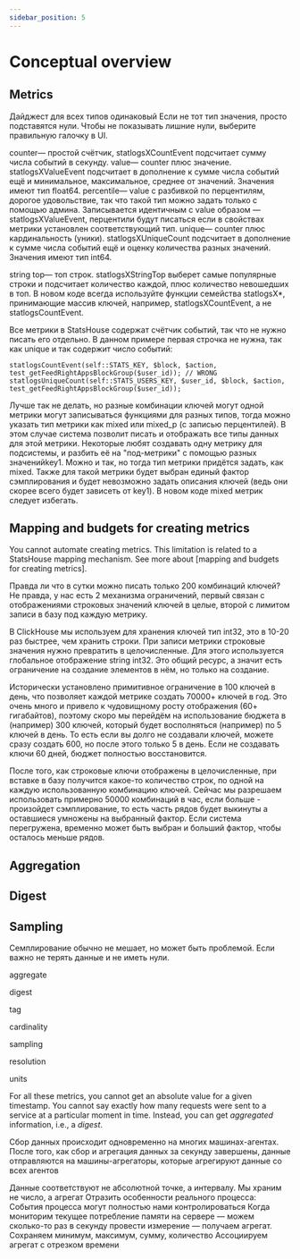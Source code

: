 ```yaml
---
sidebar_position: 5
---
```


# Conceptual overview


## Metriсs


Дайджест для всех типов одинаковый
Если не тот тип значения, просто подставятся нули. Чтобы не показывать лишние нули, выберите правильную галочку в UI.



counter— простой счётчик, statlogsXCountEvent подсчитает сумму числа событий в секунду.
value— counter плюс значение. statlogsXValueEvent подсчитает в дополнение к сумме числа событий ещё и минимальное, максимальное, среднее от значений. Значения имеют тип float64.
percentile— value с разбивкой по перцентилям, дорогое удовольствие, так что такой тип можно задать только с помощью админа. Записывается идентичным с value образом — statlogsXValueEvent, перцентили будут писаться если в свойствах метрики установлен соответствующий тип.
unique— counter плюс кардинальность (уники). statlogsXUniqueCount подсчитает в дополнение к сумме числа событий ещё и оценку количества разных значений. Значения имеют тип int64.


string top— топ строк. statlogsXStringTop выберет самые популярные строки и подсчитает количество каждой, плюс количество невошедших в топ.
В новом коде всегда используйте функции семейства statlogsX*, принимающие массив ключей, например, statlogsXCountEvent, а не statlogsCountEvent.

Все метрики в StatsHouse содержат счётчик событий, так что не нужно писать его отдельно. В данном примере первая строчка не нужна, так как unique и так содержит число событий:

    statlogsCountEvent(self::STATS_KEY, $block, $action, test_getFeedRightAppsBlockGroup($user_id)); // WRONG
    statlogsUniqueCount(self::STATS_USERS_KEY, $user_id, $block, $action, test_getFeedRightAppsBlockGroup($user_id));
Лучше так не делать, но разные комбинации ключей могут одной метрики могут записываться функциями для разных типов,
тогда можно указать тип метрики как mixed или mixed_p (с записью перцентилей). В этом случае система позволит писать
и отображать все типы данных для этой метрики. Некоторые любят создавать одну метрику для подсистемы, и разбить её
на "под-метрики" с помощью разных значенийkey1. Можно и так, но тогда тип метрики придётся задать, как mixed. Также
для такой метрики будет выбран единый фактор сэмплирования и будет невозможно задать описания ключей (ведь они
скорее всего будет зависеть от key1). В новом коде mixed метрик следует избегать.





## Mapping and budgets for creating metrics

You cannot automate creating metrics. This limitation is related to a StatsHouse mapping mechanism. See more about
[mapping and budgets for creating metrics].

Правда ли что в сутки можно писать только 200 комбинаций ключей?
Не правда, у нас есть 2 механизма ограничений, первый связан с отображениями строковых значений ключей в целые, второй с лимитом записи в базу под каждую метрику.

В ClickHouse мы используем для хранения ключей тип int32, это в 10-20 раз быстрее, чем хранить строки.
При записи метрики строковые значения нужно превратить в целочисленные. Для этого используется глобальное отображение string int32.
Это общий ресурс, а значит есть ограничение на создание элементов в нём, но только на создание.

Исторически установлено примитивное ограничение в 100 ключей в день, что позволяет каждой метрике создать 70000+ ключей в год. Это очень много и привело к чудовищному росту отображения (60+ гигабайтов), поэтому скоро мы перейдём на использование бюджета в (например) 300 ключей, который будет восполняться (например) по 5 ключей в день. То есть если вы долго не создавали ключей, можете сразу создать 600, но после этого только 5 в день. Если не создавать ключи 60 дней, бюджет полностью восстановится.

После того, как строковые ключи отображены в целочисленные, при вставке в базу получится какое-то количество строк, по одной на каждую использованную комбинацию ключей. Сейчас мы разрешаем использовать примерно 50000 комбинаций в час, если больше - произойдет сэмплирование, то есть часть рядов будет выкинуты а оставшиеся умножены на выбранный фактор. Если система перегружена, временно может быть выбран и больший фактор, чтобы осталось меньше рядов.




## Aggregation

## Digest

## Sampling

Семплирование обычно не мешает, но может быть проблемой. Если важно не терять данные и не иметь нули.



aggregate

digest

tag

cardinality

sampling

resolution

units

For all these metrics, you cannot get an absolute value for a given timestamp. You cannot say exactly
how many requests were sent to a service at a particular moment in time. Instead, you can get _aggregated_
information, i.e., a _digest_.

Сбор данных происходит одновременно на многих машинах-агентах. После того, как сбор и агрегация данных за секунду завершены,
данные отправляются на машины-агрегаторы, которые агрегируют данные со всех агентов


Данные соответствуют не абсолютной точке, а интервалу. Мы храним не число, а агрегат
  Отразить особенности реального процесса:
  События процесса могут полностью нами контролироваться
  Когда мониторим текущее потребление памяти на сервере — можем сколько-то раз в секунду провести измерение — получаем
  агрегат. Сохраняем минимум, максимум, сумму, количество
  Ассоциируем агрегат с отрезком времени


